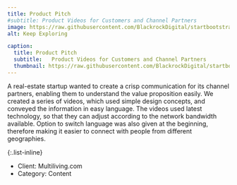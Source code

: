 ```yaml
---
title: Product Pitch
#subtitle: Product Videos for Customers and Channel Partners
image: https://raw.githubusercontent.com/BlackrockDigital/startbootstrap-agency/master/src/assets/img/portfolio/02-full.jpg
alt: Keep Exploring

caption:
  title: Product Pitch
  subtitle:   Product Videos for Customers and Channel Partners
  thumbnail: https://raw.githubusercontent.com/BlackrockDigital/startbootstrap-agency/master/src/assets/img/portfolio/02-thumbnail.jpg
---
```

A real-estate startup wanted to create a crisp communication for its channel partners, enabling them to understand the value proposition easily. We created a series of videos, which used simple design concepts, and conveyed the information in easy language. The videos used latest technology, so that they can adjust according to the network bandwidth available. Option to switch language was also given at the beginning, therefore making it easier to connect with people from different geographies.

{:.list-inline}
- Client: Multiliving.com
- Category: Content

